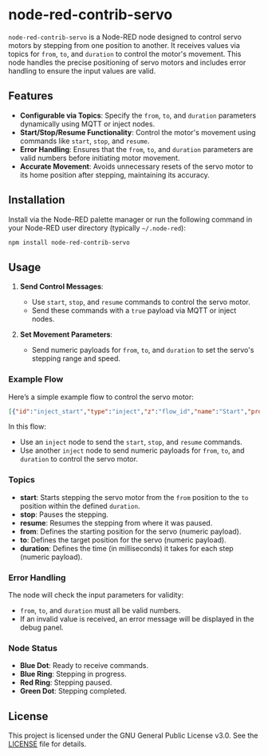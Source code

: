 
# node-red-contrib-servo

`node-red-contrib-servo` is a Node-RED node designed to control servo motors by stepping from one position to another. It receives values via topics for `from`, `to`, and `duration` to control the motor's movement. This node handles the precise positioning of servo motors and includes error handling to ensure the input values are valid.

## Features

- **Configurable via Topics**: Specify the `from`, `to`, and `duration` parameters dynamically using MQTT or inject nodes.
- **Start/Stop/Resume Functionality**: Control the motor's movement using commands like `start`, `stop`, and `resume`.
- **Error Handling**: Ensures that the `from`, `to`, and `duration` parameters are valid numbers before initiating motor movement.
- **Accurate Movement**: Avoids unnecessary resets of the servo motor to its home position after stepping, maintaining its accuracy.

## Installation

Install via the Node-RED palette manager or run the following command in your Node-RED user directory (typically `~/.node-red`):

```bash
npm install node-red-contrib-servo
```

## Usage

1. **Send Control Messages**: 
   - Use `start`, `stop`, and `resume` commands to control the servo motor.
   - Send these commands with a `true` payload via MQTT or inject nodes.

2. **Set Movement Parameters**:
   - Send numeric payloads for `from`, `to`, and `duration` to set the servo's stepping range and speed.

### Example Flow

Here’s a simple example flow to control the servo motor:

```json
[{"id":"inject_start","type":"inject","z":"flow_id","name":"Start","props":[{"p":"payload","v":"true","vt":"bool"},{"p":"topic","v":"start","vt":"str"}],"repeat":"","crontab":"","once":false,"onceDelay":0.1,"topic":"start","payload":"true","payloadType":"bool"},{"id":"inject_stop","type":"inject","z":"flow_id","name":"Stop","props":[{"p":"payload","v":"true","vt":"bool"},{"p":"topic","v":"stop","vt":"str"}],"repeat":"","crontab":"","once":false,"onceDelay":0.1,"topic":"stop","payload":"true","payloadType":"bool"},{"id":"servo_node","type":"servo","z":"flow_id","name":"Servo Controller","from":"","to":"","duration":"","x":400,"y":200,"wires":[[]]}]
```

In this flow:
- Use an `inject` node to send the `start`, `stop`, and `resume` commands.
- Use another `inject` node to send numeric payloads for `from`, `to`, and `duration` to control the servo motor.

### Topics

- **start**: Starts stepping the servo motor from the `from` position to the `to` position within the defined `duration`.
- **stop**: Pauses the stepping.
- **resume**: Resumes the stepping from where it was paused.
- **from**: Defines the starting position for the servo (numeric payload).
- **to**: Defines the target position for the servo (numeric payload).
- **duration**: Defines the time (in milliseconds) it takes for each step (numeric payload).

### Error Handling

The node will check the input parameters for validity:
- `from`, `to`, and `duration` must all be valid numbers.
- If an invalid value is received, an error message will be displayed in the debug panel.

### Node Status

- **Blue Dot**: Ready to receive commands.
- **Blue Ring**: Stepping in progress.
- **Red Ring**: Stepping paused.
- **Green Dot**: Stepping completed.

## License

This project is licensed under the GNU General Public License v3.0. See the [LICENSE](https://www.gnu.org/licenses/gpl-3.0.html) file for details.

